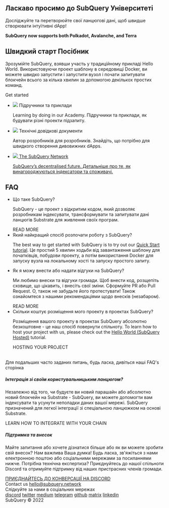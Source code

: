 <link rel="stylesheet" href="/assets/style/welcome.css" as="style" />
<div class="top2Sections">
  <section class="welcomeWords">
    <div class="main">
      <div>
        <h2 class="welcomeTitle">Ласкаво просимо до SubQuery <span>Університеті</span></h2>
        <p>Досліджуйте та перетворюйте свої ланцюгові дані, щоб швидше створювати інтуїтивні dApp!</p>
        <p><strong>SubQuery now supports both Polkadot, Avalanche, and Terra</strong></p>
      </div>
    </div>
  </section>
  <section class="startSection main">
    <div>
      <h2 class="title">Швидкий старт <span> Посібник </span></h2>
      <p>Зрозумійте SubQuery, взявши участь у традиційному прикладі Hello World. Використовуючи проект шаблону в середовищі Docker, ви можете швидко запустити і запустити вузол і почати запитувати блокчейн всього за кілька хвилин за допомогою декількох простих команд.
      </p>
      <span class="button">
        <router-link :to="{path: '/quickstart/quickstart.html'}">
          <span>Get started</span>
        </router-link>
      </span>
    </div>
  </section>
</div>
<div class="main">
  <div>
    <ul class="list">
      <li>
        <router-link :to="{path: '/academy/tutorials_examples/introduction.html'}">
          <div>
            <img src="/assets/img/tutorialsIcon.svg" />
            <span>Підручники та приклади</span>
            <p>Learning by doing in our Academy. Підручники та приклади, як будувати різні проекти підзапиту.</p>
          </div>
        </router-link>
      </li>
      <li>
        <router-link :to="{path: '/create/introduction.html'}">
          <div>
            <img src="/assets/img/docsIcon.svg" />
            <span>Технічні довідкові документи</span>
            <p>Автор розробників для розробників. Знайдіть, що потрібно для швидкого створення дивовижних dApps.</p>
          </div>
        </router-link>
      </li>
      <li>
        <a href="https://static.subquery.network/whitepaper.pdf" target="_blank">
          <div>
            <img src="/assets/img/networkIcon.svg" />
            <span>The SubQuery Network</span>
            <p>SubQuery’s decentralised future. Детальніше про те, як винагороджуються індексатори та споживачі.</p>
          </div>
        </a>
      </li>
    </ul>
  </div>
</div>
<section class="faqSection main">
  <div>
    <h2 class="title">FAQ</h2>
    <ul class="faqList">
      <li>
        <div class="title">Що таке SubQuery?</div>
        <div class="content">
          <p>SubQuery - це проект з відкритим кодом, який дозволяє розробникам індексувати, трансформувати та запитувати дані ланцюгів Substrate для живлення своїх програм.</p>
          <span class="more">
            <router-link :to="{path: '/faqs/faqs.html#what-is-subquery'}">READ MORE</router-link>
          </span>
        </div>
      </li>
      <li>
        <div class="title">Який найкращий спосіб розпочати роботу з SubQuery?</div>
        <div class="content">
          <p>The best way to get started with SubQuery is to try out our <a href="/quickstart/quickstart.html">Quick Start tutorial</a>. Це простий 5 хвилин ходьби від завантаження шаблону для початківців, побудови проекту, а потім використання Docker для запуску вузла на локальному хості та запуску простого запиту. </p>
        </div>
      </li>
      <li>
        <div class="title">Як я можу внести або надати відгуки на SubQuery?</div>
        <div class="content">
          <p>Ми любимо внески та відгуки громади. Щоб внести код, розщепіть сховище, що цікавить, і внесіть свої зміни. Сформуйте PR або Pull Request. О, також не забудьте його протестувати! Також ознайомтеся з нашими рекомендаціями щодо внесків (незабаром). </p>
          <span class="more">
            <router-link :to="{path: '/faqs/faqs.html#what-is-the-best-way-to-get-started-with-subquery'}">READ MORE</router-link>
          </span>
        </div>
      </li>
      <li>
        <div class="title">Скільки коштує розміщення мого проекту в проектах SubQuery?</div>
        <div class="content">
          <p>Розміщення вашого проекту в проектах SubQuery абсолютно безкоштовне - це наш спосіб повернути спільноту. To learn how to host your project with us, please check out the <a href="/quickstart/quickstart.html">Hello World (SubQuery Hosted)</a> tutorial.</p>
          <span class="more">
            <router-link :to="{path: '/run_publish/publish.html'}">HOSTING YOUR PROJECT</router-link>
          </span>
        </div>
      </li>
    </ul><br>
    Для подальших часто заданих питань, будь ласка, дивіться наші <router-link :to="{path: '/faqs/faqs.html'}">FAQ's</router-link> сторінка    
  </div>
</section>
<section class="main">
  <div>
    <div class="lastIntroduce lastIntroduce_1">
        <h5>Інтеграція зі своїм користувальницьким ланцюгом?</h5>
        <p>Незалежно від того, чи будуєте ви новий парашайн або абсолютно новий блокчейн на Substrate - SubQuery, ви можете допомогти вам індексувати та усунути неполадки даних вашої мережі. SubQuery призначений для легкої інтеграції зі спеціальною ланцюжком на основі Substrate.</p>
        <span class="more">
          <router-link :to="{path: '/create/mapping.html#custom-substrate-chains'}">LEARN HOW TO INTEGRATE WITH YOUR CHAIN</router-link>
        </span>
    </div>
    <div class="lastIntroduce lastIntroduce_2">
        <h5>Підтримка та внесок</h5>
        <p>Майте запитання або хочете дізнатися більше або як ви можете зробити свій внесок? Нам важлива Ваша думка! Будь ласка, зв'яжіться з нами електронною поштою або соціальними мережами за посиланнями нижче. Потрібна технічна експертиза? Приєднуйтесь до нашої спільноти Discord та отримуйте підтримку від наших пристрасних членів громади. </p>
        <a class="more" target="_blank" href="https://discord.com/invite/subquery">ПРИЄДНАЙТЕСЬ ДО КОНВЕРСАЦІЇ НА DISCORD</a>
    </div>
    </div>
</section>
<section class="main connectSection">
  <div class="email">
    <span>Contact us</span>
    <a href="mailto:hello@subquery.network">hello@subquery.network</a>
  </div>
  <div>
    <div>Слідкуйте за нами в соціальних мережах</div>
    <div class="connectWay">
      <a href="https://discord.com/invite/78zg8aBSMG" target="_blank" class="connectDiscord">discord</a>
      <a href="https://twitter.com/subquerynetwork" target="_blank" class="connectTwitter">twitter</a>
      <a href="https://medium.com/@subquery" target="_blank" class="connectMedium">medium</a>
      <a href="https://t.me/subquerynetwork" target="_blank" class="connectTelegram">telegram</a>
      <a href="https://github.com/OnFinality-io/subql" target="_blank" class="connectGithub">github</a>
      <a href="https://matrix.to/#/#subquery:matrix.org" target="_blank" class="connectMatrix">matrix</a>
      <a href="https://www.linkedin.com/company/subquery" target="_blank" class="connectLinkedin">linkedin</a>
    </div>
  </div>
</section>
</div> </div>
<div class="footer">
  <div class="main"><div>SubQuery © 2022</div></div>
</div>
<script charset="utf-8" src="/assets/js/welcome.js"></script>
